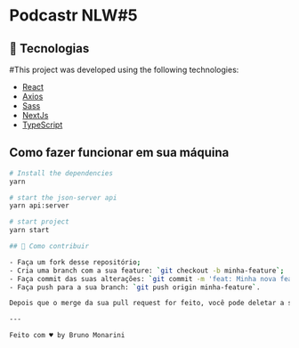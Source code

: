 # Podcastr NLW#5

<!-- <p align="center">
<img src="https://github.com/lcspaiva87/Podcastr-NLW-5/blob/main/public/logo.svg">
</p>

<p align="center">
<img src="https://img.shields.io/david/dev/lcspaiva87/RocketShoes?style=flat-square">
<img src="https://img.shields.io/apm/l/github">
<img src="https://img.shields.io/github/repo-size/lcspaiva87/Podcastr-NLW-5">
<img src="https://img.shields.io/github/languages/count/lcspaiva87/Podcastr-NLW-5">
<img src="https://img.shields.io/github/followers/lcspaiva87?style=social">
<img src="https://img.shields.io/github/forks/lcspaiva87/Podcastr-NLW-5?style=social">
<img src="https://img.shields.io/github/package-json/v/lcspaiva87/Podcastr-NLW-5">
<img src="https://img.shields.io/github/languages/top/lcspaiva87/Podcastr-NLW-5">
</p>

<p align="center">
<img src="https://github.com/lcspaiva87/Podcastr-NLW-5/blob/main/public/gif_.gif"  width="70%" height="70%">
<img src="https://github.com/lcspaiva87/Podcastr-NLW-5/blob/main/public/img.png" width="70%" height="70%">

</p> -->

## :rocket: Tecnologias

#This project was developed using the following technologies:

- [React](https://reactjs.org)
- [Axios](https://github.com/axios/axios)
- [Sass](https://sass-lang.com/)
- [NextJs](https://nextjs.org/)
- [TypeScript](https://www.typescriptlang.org/)

## Como fazer funcionar em sua máquina

```sh
# Install the dependencies
yarn

# start the json-server api
yarn api:server

# start project
yarn start

## 🤔 Como contribuir

- Faça um fork desse repositório;
- Cria uma branch com a sua feature: `git checkout -b minha-feature`;
- Faça commit das suas alterações: `git commit -m 'feat: Minha nova feature'`;
- Faça push para a sua branch: `git push origin minha-feature`.

Depois que o merge da sua pull request for feito, você pode deletar a sua branch.

---

Feito com ♥ by Bruno Monarini
```
